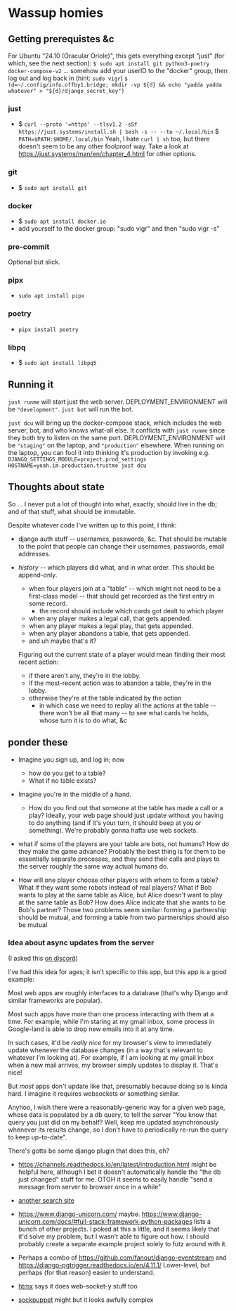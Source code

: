 # Wassup homies

## Getting prerequistes &c

For Ubuntu "24.10 (Oracular Oriole)", this gets everything except "just" (for which, see the next section):
`$ sudo apt install git python3-poetry docker-compose-v2`
... somehow add your userID to the "docker" group, then log out and log back in (hint: `sudo vigr`)
`$ (d=~/.config/info.offby1.bridge; mkdir -vp ${d} && echo "yadda yadda whatever" > "${d}/django_secret_key")`

### just
- $ `curl --proto '=https' --tlsv1.2 -sSf https://just.systems/install.sh | bash -s -- --to ~/.local/bin`
  $ `PATH=$PATH:$HOME/.local/bin`
  Yeah, I hate `curl | sh` too, but there doesn't seem to be any other foolproof way.
  Take a look at <https://just.systems/man/en/chapter_4.html> for other options.

### git
- $ `sudo apt install git`

### docker
- $ `sudo apt install docker.io`
- add yourself to the docker group: "sudo vigr" and then "sudo vigr -s"

### pre-commit
Optional but slick.

### pipx
- `sudo apt install pipx`

### poetry
- `pipx install poetry`

### libpq
- $ `sudo apt install libpq5`

## Running it
`just runme` will start just the web server.  DEPLOYMENT_ENVIRONMENT will be `"development"`.
`just bot` will run the bot.

`just dcu` will bring up the docker-compose stack, which includes the web server, bot, and who knows what-all else.  It conflicts with `just runme` since they both try to listen on the same port.
DEPLOYMENT_ENVIRONMENT will be `"staging"` on the laptop, and `"production"` elsewhere.  When running on the laptop, you can fool it into thinking it's production by invoking e.g. `DJANGO_SETTINGS_MODULE=project.prod_settings HOSTNAME=yeah.im.production.trustme just dcu`

## Thoughts about state

So ... I never put a lot of thought into what, exactly, should live in the db; and of that stuff, what should be immutable.

Despite whatever code I've written up to this point, I think:

* django auth stuff -- usernames, passwords, &c.  That should be mutable to the point that people can change their usernames, passwords, email addresses.

* *history* -- which players did what, and in what order.  This should be append-only.

  * when four players join at a "table" -- which might not need to be a first-class model -- that should get recorded as the first entry in some record.
    * the record should include which cards got dealt to which player
  * when any player makes a legal call, that gets appended.
  * when any player makes a legal play, that gets appended.
  * when any player abandons a table, that gets appended.
  * and uh maybe that's it?

  Figuring out the current state of a player would mean finding their most recent action:
  * if there aren't any, they're in the lobby.
  * if the most-recent action was to abandon a table, they're in the lobby.
  * otherwise they're at the table indicated by the action
    * in which case we need to replay all the actions at the table -- there won't be all that many -- to see what cards he holds, whose turn it is to do what, &c

## ponder these

* Imagine you sign up, and log in; now

  * how do you get to a table?
  * What if no table exists?

* Imagine you're in the middle of a hand.
  * How do you find out that someone at the table has made a call or a play?
    Ideally, your web page should just update without you having to do anything (and if it's your turn, it should beep at you or something).  We're probably gonna hafta use web sockets.

* what if some of the players are your table are bots, not humans?  How do they make the game advance?
  Probably the best thing is for them to be essentially separate processes, and they send their calls and plays to the server roughly the same way actual humans do.

* How will one player choose other players with whom to form a table?
  What if they want some robots instead of real players?
  What if Bob wants to play at the same table as Alice, but Alice doesn't want to play at the same table as Bob?
  How does Alice indicate that she wants to be Bob's partner?
  Those two problems seem similar: forming a partnership should be mutual, and forming a table from two partnerships should also be mutual

### Idea about async updates from the server

(I asked this [on discord](https://discord.com/channels/856567261900832808/1268956759037579325))

I've had this idea for ages; it isn't specific to this app, but this app is a good example:

Most web apps are roughly interfaces to a database (that's why Django and similar frameworks are popular).

Most such apps have more than one process interacting with them at a time.  For example, while I'm staring at my gmail inbox, some process in Google-land is able to drop new emails into it at any time.

In such cases, it'd be *really nice* for my browser's view to immediately update whenever the database changes (in a way that's relevant to whatever I'm looking at).  For example, if I am looking at my gmail inbox when a new mail arrives, my browser simply updates to display it.  That's nice!

But *most* apps don't update like that, presumably because doing so is kinda hard.  I imagine it requires websockets or something similar.

Anyhoo, I wish there were a reasonably-generic way for a given web page, whose data is populated by a db query, to tell the server "You know that query you just did on my behalf?  Well, keep me updated asynchronously whenever its results change, so I don't have to periodically re-run the query to keep up-to-date".

There's gotta be some django plugin that does this, eh?

- <https://channels.readthedocs.io/en/latest/introduction.html> might be helpful here, although I bet it doesn't automatically handle the "the db just changed" stuff for me.
  OTOH it seems to easily handle "send a message from server to browser once in a while"

- [another search site](https://djangopackages.org/search/?q=chat)

- <https://www.django-unicorn.com/> maybe.
  <https://www.django-unicorn.com/docs/#full-stack-framework-python-packages> lists a bunch of other projects.
  I poked at this a little, and it seems likely that it'd solve my problem; but I wasn't able to figure out how.
  I should probably create a separate example project solely to futz around with it.

- Perhaps a combo of <https://github.com/fanout/django-eventstream> and <https://django-pgtrigger.readthedocs.io/en/4.11.1/>
  Lower-level, but perhaps (for that reason) easier to understand.

- [htmx](https://htmx.org/server-examples/#django) says it does web-socket-y stuff too

- [sockpuppet](https://sockpuppet.argpar.se/) might but it looks awfully complex
